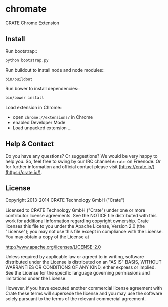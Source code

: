 chromate
========

CRATE Chrome Extension

Install
-------

Run bootstrap::

    python bootstrap.py

Run buildout to install node and node modules::

    bin/buildout

Run bower to install dependencies::

    bin/bower install

Load extension in Chrome::

 - open `chrome://extensions/` in Chrome
 - enabled Developer Mode
 - Load unpacked extension ...


Help & Contact
--------------

Do you have any questions? Or suggestions? We would be very happy
to help you. So, feel free to swing by our IRC channel `#crate` on Freenode.
Or for further information and official contact please
visit [https://crate.io/](https://crate.io/).


License
-------

Copyright 2013-2014 CRATE Technology GmbH ("Crate")

Licensed to CRATE Technology GmbH ("Crate") under one or more contributor
license agreements.  See the NOTICE file distributed with this work for
additional information regarding copyright ownership.  Crate licenses
this file to you under the Apache License, Version 2.0 (the "License");
you may not use this file except in compliance with the License.  You may
obtain a copy of the License at

  http://www.apache.org/licenses/LICENSE-2.0

Unless required by applicable law or agreed to in writing, software
distributed under the License is distributed on an "AS IS" BASIS, WITHOUT
WARRANTIES OR CONDITIONS OF ANY KIND, either express or implied.  See the
License for the specific language governing permissions and limitations
under the License.

However, if you have executed another commercial license agreement
with Crate these terms will supersede the license and you may use the
software solely pursuant to the terms of the relevant commercial agreement.
